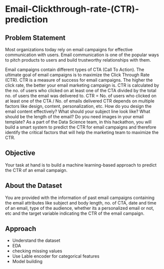 # Email-Clickthrough-rate-(CTR)-prediction
## Problem Statement
Most organizations today rely on email campaigns for effective communication with users. Email communication is one of the popular ways to pitch products to users and build trustworthy relationships with them.

Email campaigns contain different types of CTA (Call To Action). The ultimate goal of email campaigns is to maximize the Click Through Rate (CTR). CTR is a measure of success for email campaigns. The higher the click rate, the better your email marketing campaign is. CTR is calculated by the no. of users who clicked on at least one of the CTA divided by the total no. of users the email was delivered to. CTR = No. of users who clicked on at least one of the CTA / No. of emails delivered CTR depends on multiple factors like design, content, personalization, etc. How do you design the email content effectively? What should your subject line look like? What should be the length of the email? Do you need images in your email template? As a part of the Data Science team, in this hackathon, you will build a smart system to predict the CTR for email campaigns and therefore identify the critical factors that will help the marketing team to maximize the CTR.

## Objective
Your task at hand is to build a machine learning-based approach to predict the CTR of an email campaign.

## About the Dataset
You are provided with the information of past email campaigns containing the email attributes like subject and body length, no. of CTA, date and time of an email, type of the audience, whether its a personalized email or not, etc and the target variable indicating the CTR of the email campaign.

## Approach

* Understand the dataset
* EDA
* checking missing values
* Use Lable encoder for categorical features
* Model building
